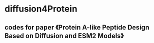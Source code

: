 # diffusion4Protein
## codes for paper 《Protein A-like Peptide Design Based on Diffusion and ESM2 Models》

